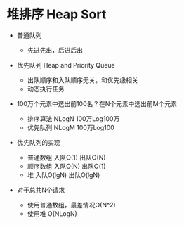 # 堆排序 Heap Sort
- 普通队列
    - 先进先出，后进后出
- 优先队列 Heap and Priority Queue
    - 出队顺序和入队顺序无关，和优先级相关
    - 动态执行任务

- 100万个元素中选出前100名？在N个元素中选出前M个元素
    - 排序算法 NLogN  100万Log100万
    - 优先队列 NLogM  100万Log100
- 优先队列的实现
    - 普通数组 入队O(1) 出队O(N)
    - 顺序数组 入队O(N) 出队O(1)
    - 堆      入队O(lgN) 出队O(lgN)
- 对于总共N个请求
    - 使用普通数组，最差情况O(N^2)
    - 使用堆 O(NLogN)